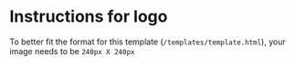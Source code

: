 # Instructions for logo

To better fit the format for this template (`/templates/template.html`), your
image needs to be `240px X 240px`
